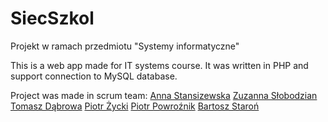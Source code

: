 # SiecSzkol
Projekt w ramach przedmiotu "Systemy informatyczne"

This is a web app made for IT systems course. It was written in PHP and support connection to MySQL database.

Project was made in scrum team:
[Anna Stansizewska](https://github.com/xAniSsx)
[Zuzanna Słobodzian](https://github.com/ZuzannaSlobodzian)
[Tomasz Dąbrowa](https://github.com/TomaszDabrowa)
[Piotr Życki](https://github.com/PiotrZycki)
[Piotr Powroźnik](https://github.com/PPowroznik02)
[Bartosz Staroń](https://github.com/barst123)
